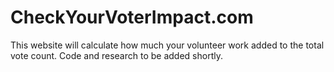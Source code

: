 # CheckYourVoterImpact.com
This website will calculate how much your volunteer work added to the total vote count. Code and research to be added shortly.

